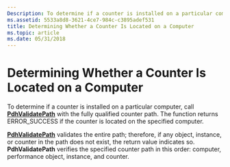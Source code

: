 ```yaml
---
Description: To determine if a counter is installed on a particular computer, call PdhValidatePath with the fully qualified counter path. The function returns ERROR\_SUCCESS if the counter is located on the specified computer.
ms.assetid: 5533a8d8-3621-4ce7-984c-c3895adef531
title: Determining Whether a Counter Is Located on a Computer
ms.topic: article
ms.date: 05/31/2018
---
```


# Determining Whether a Counter Is Located on a Computer

To determine if a counter is installed on a particular computer, call [**PdhValidatePath**](/windows/desktop/api/Pdh/nf-pdh-pdhvalidatepatha) with the fully qualified counter path. The function returns ERROR\_SUCCESS if the counter is located on the specified computer.

[**PdhValidatePath**](/windows/desktop/api/Pdh/nf-pdh-pdhvalidatepatha) validates the entire path; therefore, if any object, instance, or counter in the path does not exist, the return value indicates so. **PdhValidatePath** verifies the specified counter path in this order: computer, performance object, instance, and counter.

 

 



